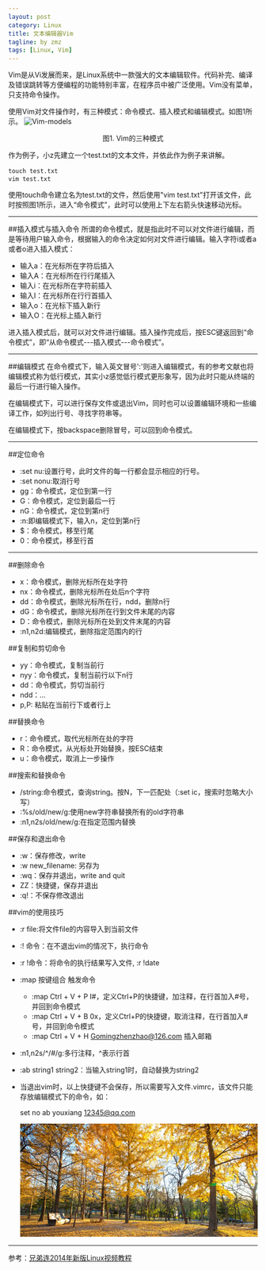 ```yaml
---
layout: post
category: Linux
title: 文本编辑器Vim
tagline: by zmz
tags: [Linux, Vim]
---
```


Vim是从Vi发展而来，是Linux系统中一款强大的文本编辑软件。代码补完、编译及错误跳转等方便编程的功能特别丰富，在程序员中被广泛使用。Vim没有菜单，只支持命令操作。

<!--more-->

使用Vim对文件操作时，有三种模式：命令模式、插入模式和编辑模式。如图1所示。
![Vim-models](http://dutzmz.github.io/img/Vim-modes.png)
<center>图1. Vim的三种模式</center>

作为例子，小z先建立一个test.txt的文本文件，并依此作为例子来讲解。

    touch test.txt
    vim test.txt
    
使用touch命令建立名为test.txt的文件，然后使用"vim test.txt"打开该文件，此时按照图1所示，进入“命令模式”，此时可以使用上下左右箭头快速移动光标。

---
##插入模式与插入命令
所谓的命令模式，就是指此时不可以对文件进行编辑，而是等待用户输入命令，根据输入的命令决定如何对文件进行编辑。输入字符i或者a或者o进入插入模式：

* 输入a：在光标所在字符后插入
* 输入A：在光标所在行行尾插入
* 输入i：在光标所在字符前插入
* 输入I：在光标所在行行首插入
* 输入o：在光标下插入新行
* 输入O：在光标上插入新行

进入插入模式后，就可以对文件进行编辑。插入操作完成后，按ESC键返回到“命令模式”，即“从命令模式---插入模式---命令模式”。

---
##编辑模式
在命令模式下，输入英文冒号':'则进入编辑模式，有的参考文献也将编辑模式称为低行模式，其实小z感觉低行模式更形象写，因为此时只能从终端的最后一行进行输入操作。

在编辑模式下，可以进行保存文件或退出Vim，同时也可以设置编辑环境和一些编译工作，如列出行号、寻找字符串等。

在编辑模式下，按backspace删除冒号，可以回到命令模式。

---
##定位命令

* :set nu:设置行号，此时文件的每一行都会显示相应的行号。
* :set nonu:取消行号
* gg：命令模式，定位到第一行
* G：命令模式，定位到最后一行
* nG：命令模式，定位到第n行
* :n:即编辑模式下，输入n，定位到第n行
* $：命令模式，移至行尾
* 0：命令模式，移至行首

---
##删除命令

* x：命令模式，删除光标所在处字符
* nx：命令模式，删除光标所在处后n个字符
* dd：命令模式，删除光标所在行，ndd，删除n行
* dG：命令模式，删除光标所在行到文件末尾的内容
* D：命令模式，删除光标所在处到文件末尾的内容
* :n1,n2d:编辑模式，删除指定范围内的行


##复制和剪切命令

* yy：命令模式，复制当前行
* nyy：命令模式，复制当前行以下n行
* dd：命令模式，剪切当前行
* ndd：...
* p,P: 粘贴在当前行下或者行上

##替换命令

* r：命令模式，取代光标所在处的字符
* R：命令模式，从光标处开始替换，按ESC结束
* u：命令模式，取消上一步操作 

##搜索和替换命令

* /string:命令模式，查询string。按N，下一匹配处（:set ic，搜索时忽略大小写）
* :%s/old/new/g:使用new字符串替换所有的old字符串
* :n1,n2s/old/new/g:在指定范围内替换

##保存和退出命令

* :w：保存修改，write
* :w new_filename: 另存为
* :wq：保存并退出，write and quit
* ZZ：快捷键，保存并退出
* :q!：不保存修改退出

##vim的使用技巧

* :r file:将文件file的内容导入到当前文件
* :! 命令：在不退出vim的情况下，执行命令
* :r !命令：将命令的执行结果写入文件, :r !date
* :map 按键组合 触发命令
   * :map Ctrl + V + P I#<ESC>，定义Ctrl+P的快捷键，加注释，在行首加入#号，并回到命令模式
   *  :map Ctrl + V + B 0x<ESC>，定义Ctrl+P的快捷键，取消注释，在行首加入#号，并回到命令模式
   * :map Ctrl + V + H Gomingzhenzhao@126.com<ESC> 插入邮箱
* :n1,n2s/^/#/g:多行注释，^表示行首
* :ab string1 string2：当输入string1时，自动替换为string2
* 当退出vim时，以上快捷键不会保存，所以需要写入文件.vimrc，该文件只能存放编辑模式下的命令，如：


    set no
    ab youxiang 12345@qq.com
    
	
    ![vim logo](/img/vim.jpg)
***
参考：[兄弟连2014年新版Linux视频教程](http://bbs.lampbrother.net/read-htm-tid-161465.html)